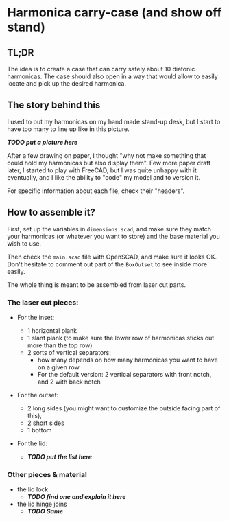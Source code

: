 # Harmonica carry-case (and show off stand)

## TL;DR
The idea is to create a case that can carry safely about 10 diatonic harmonicas.
The case should also open in a way that would allow to easily locate and pick up the desired harmonica.

## The story behind this
I used to put my harmonicas on my hand made stand-up desk, but I start to have too many to line up like in this picture.

***TODO put a picture here***

After a few drawing on paper, I thought "why not make something that could hold my harmonicas but also display them".
Few more paper draft later, I started to play with FreeCAD, but I was quite unhappy with it eventually, and I like the ability to "code" my model and to version it.

For specific information about each file, check their "headers".

## How to assemble it?

First, set up the variables in `dimensions.scad`, and make sure they match your harmonicas (or whatever you want to store) and the base material you wish to use.

Then check the `main.scad` file with OpenSCAD, and make sure it looks OK.
Don't hesitate to comment out part of the `BoxOutset` to see inside more easily.

The whole thing is meant to be assembled from laser cut parts.

### The laser cut pieces:

- For the inset:
  - 1 horizontal plank
  - 1 slant plank (to make sure the lower row of harmonicas sticks out more than the top row)
  - 2 sorts of vertical separators:
    - how many depends on how many harmonicas you want to have on a given row
    - For the default version: 2 vertical separators with front notch, and 2 with back notch

- For the outset:
  - 2 long sides (you might want to customize the outside facing part of this),
  - 2 short sides
  - 1 bottom

- For the lid:
  - ***TODO put the list here***

### Other pieces & material

- the lid lock
    - ***TODO find one and explain it here***
- the lid hinge joins
    - ***TODO Same***

